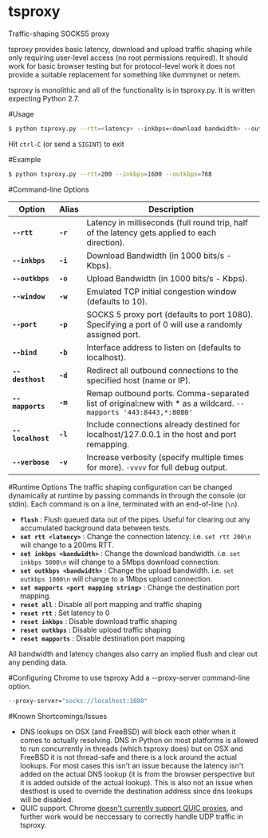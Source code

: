 # tsproxy
Traffic-shaping SOCKS5 proxy

tsproxy provides basic latency, download and upload traffic shaping while only requiring user-level access (no root permissions required).  It should work for basic browser testing but for protocol-level work it does not provide a suitable replacement for something like dummynet or netem.

tsproxy is monolithic and all of the functionality is in tsproxy.py.  It is written expecting Python 2.7.

#Usage
```bash
$ python tsproxy.py --rtt=<latency> --inkbps=<download bandwidth> --outkbps=<upload bandwidth>
```
Hit `ctrl-C` (or send a `SIGINT`) to exit

#Example
```bash
$ python tsproxy.py --rtt=200 --inkbps=1600 --outkbps=768
```

#Command-line Options


| Option            | Alias    | Description                              |
| ----------------- | -------- | ---------------------------------------- |
| **`--rtt`**       | **`-r`** | Latency in milliseconds (full round trip, half of the latency gets applied to each direction). |
| **`--inkbps`**    | **`-i`** | Download Bandwidth (in 1000 bits/s - Kbps). |
| **`--outkbps`**   | **`-o`** | Upload Bandwidth (in 1000 bits/s - Kbps). |
| **`--window`**    | **`-w`** | Emulated TCP initial congestion window (defaults to 10). |
| **`--port`**      | **`-p`** | SOCKS 5 proxy port (defaults to port 1080). Specifying a port of 0 will use a randomly assigned port. |
| **`--bind`**      | **`-b`** | Interface address to listen on (defaults to localhost). |
| **`--desthost`**  | **`-d`** | Redirect all outbound connections to the specified host (name or IP). |
| **`--mapports`**  | **`-m`** | Remap outbound ports. Comma-separated list of original:new with * as a wildcard. `--mapports '443:8443,*:8080'` |
| **`--localhost`** | **`-l`** | Include connections already destined for localhost/127.0.0.1 in the host and port remapping. |
| **`--verbose`**   | **`-v`** | Increase verbosity (specify multiple times for more). `-vvvv` for full debug output. |


#Runtime Options
The traffic shaping configuration can be changed dynamically at runtime by passing commands in through the console (or stdin).  Each command is on a line, terminated with an end-of-line (`\n`).


* **`flush`** : Flush queued data out of the pipes.  Useful for clearing out any accumulated background data between tests.
* **`set rtt <latency>`** : Change the connection latency. i.e. `set rtt 200\n` will change to a 200ms RTT.
* **`set inkbps <bandwidth>`** : Change the download bandwidth. i.e. `set inkbps 5000\n` will change to a 5Mbps download connection.
* **`set outkbps <bandwidth>`** : Change the upload bandwidth. i.e. `set outkbps 1000\n` will change to a 1Mbps upload connection.
* **`set mapports <port mapping string>`** : Change the destination port mapping.
* **`reset all`** : Disable all port mapping and traffic shaping
* **`reset rtt`** : Set latency to 0
* **`reset inkbps`** : Disable download traffic shaping
* **`reset outkbps`** : Disable upload traffic shaping
* **`reset mapports`** : Disable destination port mapping

All bandwidth and latency changes also carry an implied flush and clear out any pending data.


#Configuring Chrome to use tsproxy
Add a --proxy-server command-line option.
```bash
--proxy-server="socks://localhost:1080"
```

#Known Shortcomings/Issues
* DNS lookups on OSX (and FreeBSD) will block each other when it comes to actually resolving.  DNS in Python on most platforms is allowed to run concurrently in threads (which tsproxy does) but on OSX and FreeBSD it is not thread-safe and there is a lock around the actual lookups.  For most cases this isn't an issue because the latency isn't added on the actual DNS lookup (it is from the browser perspective but it is added outside of the actual lookup). This is also not an issue when desthost is used to override the destination address since dns lookups will be disabled.
* QUIC support. Chrome [doesn't currently support QUIC proxies](https://bugs.chromium.org/p/chromium/issues/detail?id=335275), and further work would be neccessary to correctly handle UDP traffic in tsproxy.
